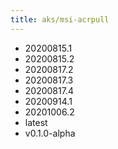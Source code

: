 ```yaml
---
title: aks/msi-acrpull
---
```

- 20200815.1
- 20200815.2
- 20200817.2
- 20200817.3
- 20200817.4
- 20200914.1
- 20201006.2
- latest
- v0.1.0-alpha
